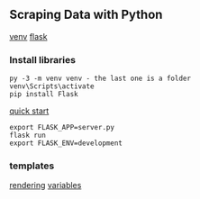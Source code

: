 ## Scraping Data with Python

[venv](https://docs.python.org/3/library/venv.html)
[flask](https://flask.palletsprojects.com/en/1.1.x/installation/)

### Install libraries
```
py -3 -m venv venv - the last one is a folder
venv\Scripts\activate
pip install Flask
``` 

[quick start](https://flask.palletsprojects.com/en/1.1.x/quickstart/)

```
export FLASK_APP=server.py
flask run
export FLASK_ENV=development
```

### templates
[rendering](http://flask.palletsprojects.com/en/1.1.x/quickstart/#rendering-templates)
[variables](https://flask.palletsprojects.com/en/1.1.x/quickstart/#variable-rules)